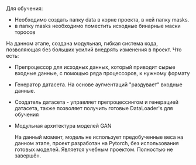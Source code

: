 Для обучения:
- Необходимо создать папку data в корне проекта, в ней папку masks.
- в папку masks необходимо поместить исходные бинарные маски торосов

На данном этапе, создана модульная, гибкая система кода, позволяющая без больших усилий внедрять изменения в проект.
Что есть:
- Препроцессор для исходных данных, который приводит сырые входные данные, с помощью ряда процессоров, к нужному формату
- Генератор датасета. На основе аугментаций "раздувает" входные данные.
- Создатель датасета - управляет препроцессингом и генерацией датасета, также позволяет получить готовые DataLoader's для обучения
- Модульная архитектура моделей GAN

  На данный момент, модель не использует предобученные веса на данном этапе, проект разработан на Pytorch, без использования готовых моделей.
  Является учебным проектом. Полностью не завершён.
